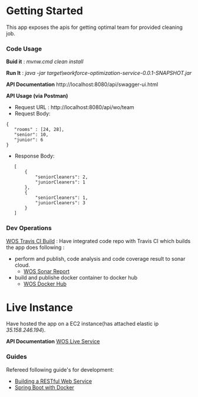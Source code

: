 # Getting Started
This app exposes the apis for getting optimal team for provided cleaning job.

### Code Usage 
**Buid it** : *mvnw.cmd clean install*

**Run It** : *java -jar target\workforce-optimization-service-0.0.1-SNAPSHOT.jar*

**API Documentation** http://localhost:8080/api/swagger-ui.html

**API Usage (via Postman)**
 
  * Request URL : http://localhost:8080/api/wo/team
  * Request Body:
   ```
   {
      "rooms" : [24, 28],
      "senior": 10,
      "junior": 6
   }
   ```
  * Response Body:
   ```
      [
          {
              "seniorCleaners": 2,
              "juniorCleaners": 1
          },
          {
              "seniorCleaners": 1,
              "juniorCleaners": 3
          }
      ]
   ```
### Dev Operations
[WOS Travis CI Build](https://travis-ci.org/anant-pawar/workforce-optimization-service)
: Have integrated code repo with Travis CI which builds the app does following :

* perform and publish, code analysis and code coverage result to sonar cloud.
    * [WOS Sonar Report](https://sonarcloud.io/dashboard?id=anant-pawar_workforce-optimization-service)
* build and publishe docker container to docker hub
    * [WOS Docker Hub](https://cloud.docker.com/u/anantpawar/repository/docker/anantpawar/workforce-optimization-service) 

# Live Instance
Have hosted the app on a EC2 instance(has attached elastic ip *35.158.246.194*). 

**API Documentation** [WOS Live Service](http://35.158.246.194:8080/api/swagger-ui.html)

### Guides
Refereed following guide's for development:

* [Building a RESTful Web Service](https://spring.io/guides/gs/rest-service/)
* [Spring Boot with Docker](https://spring.io/guides/gs/spring-boot-docker/)


